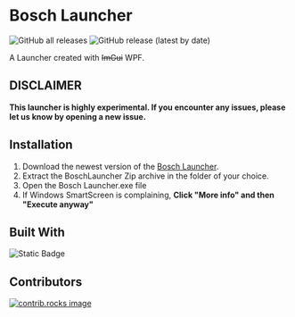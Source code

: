 # Bosch Launcher

![GitHub all releases](https://img.shields.io/github/downloads/Bosch-DEV/Bosch-Launcher/total?color=%23FF8C00&style=flat-square)
![GitHub release (latest by date)](https://img.shields.io/github/v/release/Bosch-DEV/Bosch-Launcher?style=flat-square)

A Launcher created with ~~ImGui~~ WPF.

## **DISCLAIMER**
**This launcher is highly experimental. If you encounter any issues, please let us know by opening a new issue.**

## Installation
1. Download the newest version of the [Bosch Launcher](https://github.com/Bosch-DEV/Bosch-Launcher/releases/download/v0.5/BoschLauncher.zip).
2. Extract the BoschLauncher Zip archive in the folder of your choice.
3. Open the Bosch Launcher.exe file
4. If Windows SmartScreen is complaining, **Click "More info" and then "Execute anyway"** 

## Built With

![Static Badge](https://img.shields.io/badge/C%23%20-%20Visual%20Studio%20-%20darkgrey?style=for-the-badge)



## Contributors

<a href="https://github.com/Bosch-DEV/Bosch-Launcher/graphs/contributors">
  <img src="https://contrib.rocks/image?repo=Bosch-DEV/Bosch-Launcher" alt="contrib.rocks image" />
</a>
